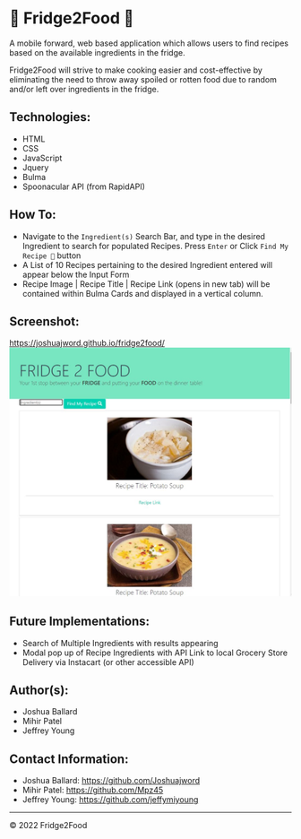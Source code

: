 # 🍔 Fridge2Food 🍔
A mobile forward, web based application which allows users to find recipes based on the available ingredients in the fridge. 

Fridge2Food will strive to make cooking easier and cost-effective by eliminating the need to throw away spoiled or rotten food due to random and/or left over ingredients in the fridge. 

## Technologies: 
* HTML
* CSS
* JavaScript
* Jquery
* Bulma 
* Spoonacular API (from RapidAPI)

## How To:
* Navigate to the `Ingredient(s)` Search Bar, and type in the desired Ingredient to search for populated Recipes. Press `Enter` or Click `Find My Recipe 🔎` button
* A List of 10 Recipes pertaining to the desired Ingredient entered will appear below the Input Form
* Recipe Image | Recipe Title | Recipe Link (opens in new tab) will be contained within Bulma Cards and displayed in a vertical column.

## Screenshot:
https://joshuajword.github.io/fridge2food/
![This is the homepage for the Fridge2Food Recipe Searching Application](./assets/images/Screenshot.JPG)

## Future Implementations:
* Search of Multiple Ingredients with results appearing
* Modal pop up of Recipe Ingredients with API Link to local Grocery Store Delivery via Instacart (or other accessible API)

## Author(s):
* Joshua Ballard
* Mihir Patel
* Jeffrey Young

## Contact Information:
* Joshua Ballard: https://github.com/Joshuajword
* Mihir Patel: https://github.com/Mpz45
* Jeffrey Young: https://github.com/jeffymiyoung

---
© 2022 Fridge2Food
